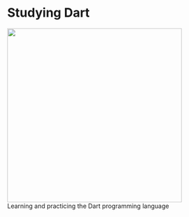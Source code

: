 # Studying Dart
<div>
  <a href="https://dart.dev/" target="_blank">
    <img [Dart] src="https://raw.githubusercontent.com/domingoslequechane/TecIMG/main/Dart.png?token=GHSAT0AAAAAABVCADATDHZ77EMWGPSH5S6OYVZHYHQ" width="400"/>
  </a>
</div>
Learning and practicing the Dart programming language
